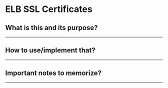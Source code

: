 # ELB SSL Certificates

## What is this and its purpose?

---

## How to use/implement that?

---

## Important notes to memorize?

---
